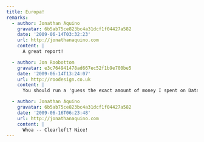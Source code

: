 ```yaml
---
title: Europa!
remarks:
  - author: Jonathan Aquino
    gravatar: 6b5ab75ce823bc4a31dcf1f04427a582
    date: '2009-06-14T03:32:23'
    url: http://jonathanaquino.com
    content: |
      A great report!

  - author: Jon Roobottom
    gravatar: e3c764941478ad667ec52f1b9e700be5
    date: '2009-06-14T13:24:07'
    url: http://roodesign.co.uk
    content: |
      You should run a 'guess the exact amount of money I spent on Data in 3 weeks' competition. Closest answer wins a prize of your choice.

  - author: Jonathan Aquino
    gravatar: 6b5ab75ce823bc4a31dcf1f04427a582
    date: '2009-06-16T06:23:48'
    url: http://jonathanaquino.com
    content: |
      Whoa -- Clearleft? Nice!
---
```

